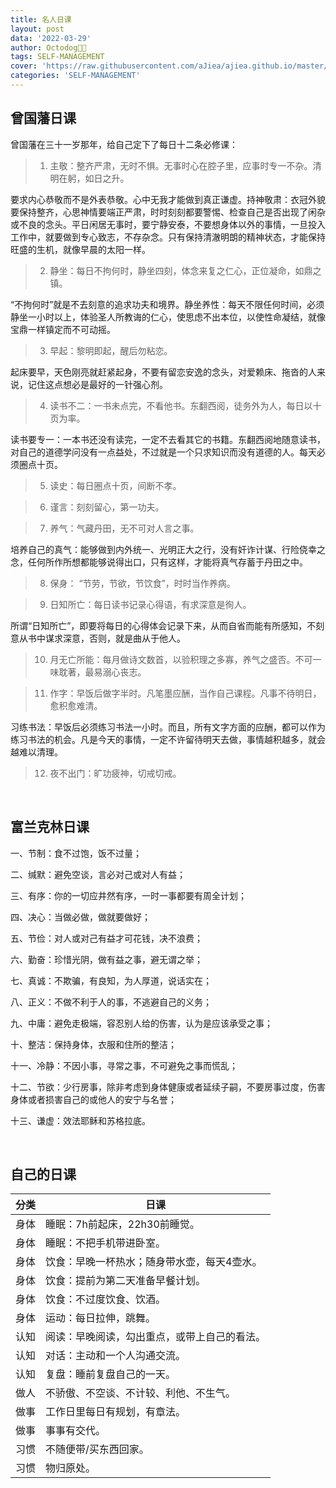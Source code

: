 ```yaml
---
title: 名人日课
layout: post
data: '2022-03-29'
author: Octodog🐙🐶
tags: SELF-MANAGEMENT
cover: 'https://raw.githubusercontent.com/aJiea/ajiea.github.io/master/_posts/220120/COVER.JPG'
categories: 'SELF-MANAGEMENT'
---
```



## 曾国藩日课

曾国藩在三十一岁那年，给自己定下了每日十二条必修课：
> 1. 主敬：整齐严肃，无时不惧。无事时心在腔子里，应事时专一不杂。清明在躬，如日之升。

要求内心恭敬而不是外表恭敬。心中无我才能做到真正谦虚。持神敬肃：衣冠外貌要保持整齐，心思神情要端正严肃，时时刻刻都要警惕、检查自己是否出现了闲杂或不良的念头。平日闲居无事时，要宁静安泰，不要想身体以外的事情，一旦投入工作中，就要做到专心致志，不存杂念。只有保持清澈明朗的精神状态，才能保持旺盛的生机，就像早晨的太阳一样。

> 2. 静坐：每日不拘何时，静坐四刻，体念来复之仁心，正位凝命，如鼎之镇。

“不拘何时”就是不去刻意的追求功夫和境界。静坐养性：每天不限任何时间，必须静坐一小时以上，体验圣人所教诲的仁心，使思虑不出本位，以使性命凝结，就像宝鼎一样镇定而不可动摇。

> 3. 早起：黎明即起，醒后勿粘恋。

起床要早，天色刚亮就赶紧起身，不要有留恋安逸的念头，对爱赖床、拖沓的人来说，记住这点想必是最好的一针强心剂。

> 4. 读书不二：一书未点完，不看他书。东翻西阅，徒务外为人，每日以十页为率。

读书要专一：一本书还没有读完，一定不去看其它的书籍。东翻西阅地随意读书，对自己的道德学问没有一点益处，不过就是一个只求知识而没有道德的人。每天必须圈点十页。

> 5. 读史：每日圈点十页，间断不孝。

> 6. 谨言：刻刻留心，第一功夫。

> 7. 养气：气藏丹田，无不可对人言之事。

培养自己的真气：能够做到内外统一、光明正大之行，没有奸诈计谋、行险侥幸之念，任何所作所想都能够说得出口，只有这样，才能将真气存蓄于丹田之中。

> 8. 保身： “节劳，节欲，节饮食”，时时当作养病。

> 9. 日知所亡：每日读书记录心得语，有求深意是徇人。

所谓“日知所亡”，即要将每日的心得体会记录下来，从而自省而能有所感知，不刻意从书中谋求深意，否则，就是曲从于他人。

> 10. 月无亡所能：每月做诗文数首，以验积理之多寡，养气之盛否。不可一味耽著，最易溺心丧志。

> 11. 作字：早饭后做字半时。凡笔墨应酬，当作自己课程。凡事不待明日，愈积愈难清。

习练书法：早饭后必须练习书法一小时。而且，所有文字方面的应酬，都可以作为练习书法的机会。凡是今天的事情，一定不许留待明天去做，事情越积越多，就会越难以清理。

> 12. 夜不出门：旷功疲神，切戒切戒。




<br/>


## 富兰克林日课


一、节制：食不过饱，饭不过量；

二、缄默：避免空谈，言必对己或对人有益；

三、有序：你的一切应井然有序，一时一事都要有周全计划；

四、决心：当做必做，做就要做好；

五、节俭：对人或对己有益才可花钱，决不浪费；

六、勤奋：珍惜光阴，做有益之事，避无谓之举；

七、真诚：不欺骗，有良知，为人厚道，说话实在；

八、正义：不做不利于人的事，不逃避自己的义务；

九、中庸：避免走极端，容忍别人给的伤害，认为是应该承受之事；

十、整洁：保持身体，衣服和住所的整洁；

十一、冷静：不因小事，寻常之事，不可避免之事而慌乱；

十二、节欲：少行房事，除非考虑到身体健康或者延续子嗣，不要房事过度，伤害身体或者损害自己的或他人的安宁与名誉；

十三、谦虚：效法耶稣和苏格拉底。



<br/>


## 自己的日课

| 分类    | 日课    | 
|--------------|-----------|
| 身体 | 睡眠：7h前起床，22h30前睡觉。   |
| 身体 | 睡眠：不把手机带进卧室。  |
| 身体 | 饮食：早晚一杯热水；随身带水壶，每天4壶水。  |
| 身体 | 饮食：提前为第二天准备早餐计划。  |
| 身体 | 饮食：不过度饮食、饮酒。  |
| 身体 | 运动：每日拉伸，跳舞。  |
| 认知 | 阅读：早晚阅读，勾出重点，或带上自己的看法。  |
| 认知 | 对话：主动和一个人沟通交流。 |
| 认知 | 复盘：睡前复盘自己的一天。 |
| 做人 | 不骄傲、不空谈、不计较、利他、不生气。 |
| 做事 | 工作日里每日有规划，有章法。 |
| 做事 | 事事有交代。 |
| 习惯 | 不随便带/买东西回家。 |
| 习惯 | 物归原处。 |




<br/>


